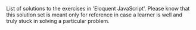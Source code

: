 List of solutions to the exercises in 'Eloquent JavaScript'. Please know that this solution set is meant only for reference in case a learner is well and truly stuck in solving a particular problem.
